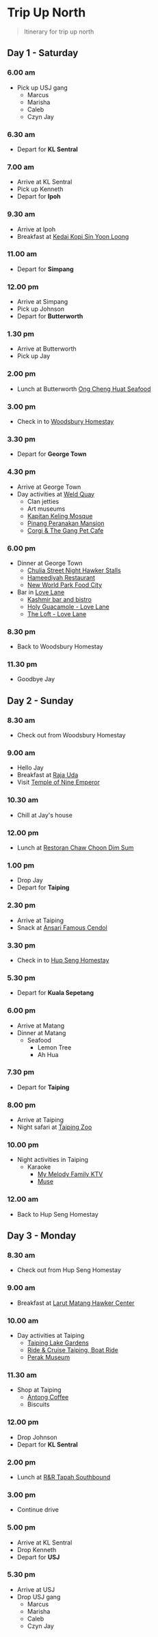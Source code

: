 # Trip Up North

> Itinerary for trip up north

## Day 1 - Saturday

### 6.00 am

- Pick up USJ gang
  - Marcus
  - Marisha
  - Caleb
  - Czyn Jay

### 6.30 am

- Depart for **KL Sentral**

### 7.00 am

- Arrive at KL Sentral
- Pick up Kenneth
- Depart for **Ipoh**

### 9.30 am

- Arrive at Ipoh
- Breakfast at [Kedai Kopi Sin Yoon Loong](https://goo.gl/maps/W7EXV179wiLb2tEt5)

### 11.00 am

- Depart for **Simpang**

### 12.00 pm

- Arrive at Simpang
- Pick up Johnson
- Depart for **Butterworth**

### 1.30 pm

- Arrive at Butterworth
- Pick up Jay

### 2.00 pm

- Lunch at Butterworth [Ong Cheng Huat Seafood](https://goo.gl/maps/xLG5JU7mQibn4tg19)

### 3.00 pm

- Check in to [Woodsbury Homestay](https://goo.gl/maps/gbcMy6nxJwqFgBdNA)

### 3.30 pm

- Depart for **George Town**

### 4.30 pm

- Arrive at George Town
- Day activities at [Weld Quay](https://goo.gl/maps/bC2guU9puaxDq7DA6)
  - Clan jetties
  - Art museums
  - [Kapitan Keling Mosque](https://goo.gl/maps/Er8aJK44Nhd92ruB7)
  - [Pinang Peranakan Mansion](https://goo.gl/maps/xMoyzw5ewfCtexxH6)
  - [Corgi & The Gang Pet Cafe](https://g.page/corgiandthegang?share)

### 6.00 pm

- Dinner at George Town
  - [Chulia Street Night Hawker Stalls](https://goo.gl/maps/dVMip9kK8msMpYeu9)
  - [Hameediyah Restaurant](https://g.page/OLDESTNASIKANDARINMALAYSIA?share)
  - [New World Park Food City](https://goo.gl/maps/DVJVBBvQpcvNZv6QA)
- Bar in [Love Lane](https://goo.gl/maps/EPViyCkdnX9bMfgX7)
  - [Kashmir bar and bistro](https://goo.gl/maps/qgmt4FPigCXToc9E6)
  - [Holy Guacamole - Love Lane](https://g.page/holyguac-penang?share)
  - [The Loft - Love Lane](https://g.page/theloft-penang?share)

### 8.30 pm

- Back to Woodsbury Homestay

### 11.30 pm

- Goodbye Jay

## Day 2 - Sunday

### 8.30 am

- Check out from Woodsbury Homestay

### 9.00 am

- Hello Jay
- Breakfast at [Raja Uda](https://goo.gl/maps/yMpqbVigwQAiqxHx7)
- Visit [Temple of Nine Emperor](https://goo.gl/maps/s2TRhLJDQJgEC1ri7)

### 10.30 am

- Chill at Jay's house

### 12.00 pm

- Lunch at [Restoran Chaw Choon Dim Sum](https://goo.gl/maps/VcyUyYnNBdgbCo9z6)

### 1.00 pm

- Drop Jay
- Depart for **Taiping**

### 2.30 pm

- Arrive at Taiping
- Snack at [Ansari Famous Cendol](https://goo.gl/maps/Xp3QykoQ6p63nN9o9)

### 3.30 pm

- Check in to [Hup Seng Homestay](https://goo.gl/maps/VUJvNorGSyqLfaWK7)

### 5.30 pm

- Depart for **Kuala Sepetang**

### 6.00 pm

- Arrive at Matang
- Dinner at Matang
  - Seafood
    - Lemon Tree
    - Ah Hua

### 7.30 pm

- Depart for **Taiping**

### 8.00 pm

- Arrive at Taiping
- Night safari at [Taiping Zoo](https://goo.gl/maps/oMhd4tajqFZGvnbF6)

### 10.00 pm

- Night activities in Taiping
  - Karaoke
    - [My Melody Family KTV](https://goo.gl/maps/XZysrBtSRczJGVudA)
    - [Muse](https://g.page/muse-family-ktv?share)

### 12.00 am

- Back to Hup Seng Homestay

## Day 3 - Monday

### 8.30 am

- Check out from Hup Seng Homestay

### 9.00 am

- Breakfast at [Larut Matang Hawker Center](https://goo.gl/maps/V3q6RBe6UP6kzv8r6)

### 10.00 am

- Day activities at Taiping
  - [Taiping Lake Gardens](https://goo.gl/maps/SEKL1zy7wFW7PCA26)
  - [Ride & Cruise Taiping, Boat Ride](https://goo.gl/maps/qppjwLUm2SbJbFix8)
  - [Perak Museum](https://goo.gl/maps/wWNtDCw2SQzqfZpNA)

### 11.30 am

- Shop at Taiping
  - [Antong Coffee](https://g.page/Antongcafe?share)
  - Biscuits

### 12.00 pm

- Drop Johnson
- Depart for **KL Sentral**

### 2.00 pm

- Lunch at [R&R Tapah Southbound](https://goo.gl/maps/w5hHsvREcvJLrPn68)

### 3.00 pm

- Continue drive

### 5.00 pm

- Arrive at KL Sentral
- Drop Kenneth
- Depart for **USJ**

### 5.30 pm

- Arrive at USJ
- Drop USJ gang
  - Marcus
  - Marisha
  - Caleb
  - Czyn Jay

